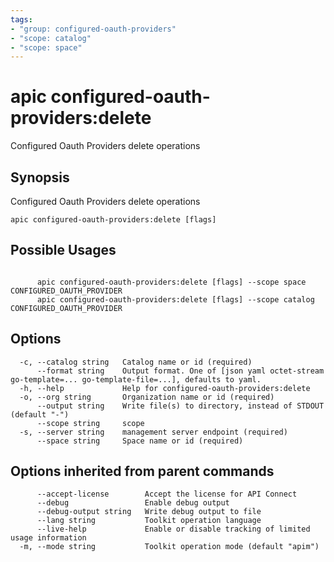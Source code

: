 ```yaml
---
tags:
- "group: configured-oauth-providers"
- "scope: catalog"
- "scope: space"
---
```

# apic configured-oauth-providers:delete

Configured Oauth Providers delete operations

## Synopsis

Configured Oauth Providers delete operations

```
apic configured-oauth-providers:delete [flags]
```

## Possible Usages

```

      apic configured-oauth-providers:delete [flags] --scope space CONFIGURED_OAUTH_PROVIDER
      apic configured-oauth-providers:delete [flags] --scope catalog CONFIGURED_OAUTH_PROVIDER

```

## Options

```
  -c, --catalog string   Catalog name or id (required)
      --format string    Output format. One of [json yaml octet-stream go-template=... go-template-file=...], defaults to yaml.
  -h, --help             Help for configured-oauth-providers:delete
  -o, --org string       Organization name or id (required)
      --output string    Write file(s) to directory, instead of STDOUT (default "-")
      --scope string     scope
  -s, --server string    management server endpoint (required)
      --space string     Space name or id (required)
```

## Options inherited from parent commands

```
      --accept-license        Accept the license for API Connect
      --debug                 Enable debug output
      --debug-output string   Write debug output to file
      --lang string           Toolkit operation language
      --live-help             Enable or disable tracking of limited usage information
  -m, --mode string           Toolkit operation mode (default "apim")
```
